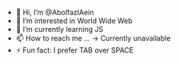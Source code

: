 - 👋 Hi, I’m @AbolfazlAein
- 👀 I’m interested in World Wide Web
- 🌱 I’m currently learning JS
- 📫 How to reach me ... -> Currently unavailable
- ⚡ Fun fact: I prefer TAB over SPACE

<!---
AbolfazlAein/AbolfazlAein is a ✨ special ✨ repository because its `README.md` (this file) appears on your GitHub profile.
You can click the Preview link to take a look at your changes.
--->
